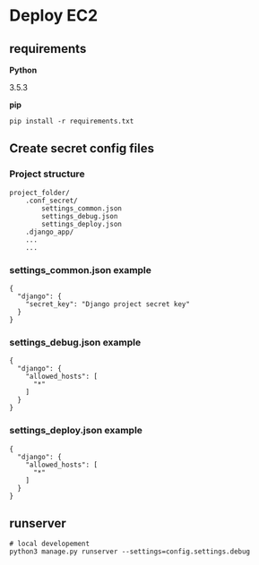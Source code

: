 # Deploy EC2

## requirements

**Python**

3.5.3

**pip**

```
pip install -r requirements.txt
```

## Create secret config files

### Project structure

```
project_folder/
	.conf_secret/
		settings_common.json
		settings_debug.json
		settings_deploy.json
	.django_app/
	...
	...
```

### settings_common.json example

```
{
  "django": {
    "secret_key": "Django project secret key"
  }
}
```

### settings_debug.json example

```
{
  "django": {
    "allowed_hosts": [
      "*"
    ]
  }
}
```

### settings_deploy.json example

```
{
  "django": {
    "allowed_hosts": [
      "*"
    ]
  }
}
```

## runserver

```
# local developement
python3 manage.py runserver --settings=config.settings.debug
```
